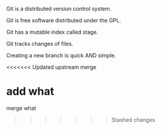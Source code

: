 Git is a distributed version control system.

Git is free software distributed under the GPL.

Git has a mutable index called stage.

Git tracks changes of files.

Creating a new branch is quick AND simple.

<<<<<<< Updated upstream
merge 

add what
=======
merge what
>>>>>>> Stashed changes
